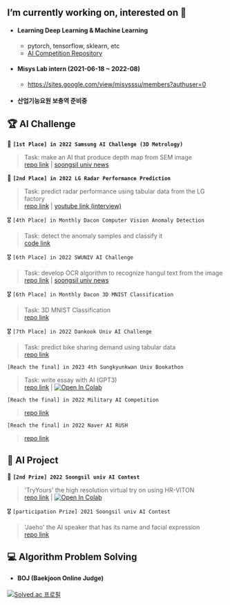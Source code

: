 ## I’m currently working on, interested on 🌱

* #### Learning Deep Learning & Machine Learning
  * pytorch, tensorflow, sklearn, etc
  * [AI Competition Repository](https://github.com/lastdefiance20/ML_Competition)

* #### Misys Lab intern (2021-06-18 ~ 2022-08)
  * https://sites.google.com/view/misysssu/members?authuser=0

* #### 산업기능요원 보충역 준비중

## 🏆 AI Challenge
🥇 **`[1st Place] in 2022 Samsung AI Challenge (3D Metrology)`**
> Task: make an AI that produce depth map from SEM image\
> [repo link](https://github.com/lastdefiance20/2022-Samsung-AI-Challenge-3D-Metrology-1st-place-Solution) | [soongsil univ news](https://scatch.ssu.ac.kr/%eb%89%b4%ec%8a%a4%ec%84%bc%ed%84%b0/%ec%a3%bc%ec%9a%94%eb%89%b4%ec%8a%a4/page/4/?slug=ai%EC%9C%B5%ED%95%A9%ED%95%99%EB%B6%80-%EC%A0%95%EC%9E%AC%EC%9C%A4-%ED%95%99%EC%83%9D-2022-%EC%82%BC%EC%84%B1-ai%EC%B1%8C%EB%A6%B0%EC%A7%80-%EC%B5%9C%EC%9A%B0%EC%88%98%EC%83%81-%EC%88%98%EC%83%81&f&keyword)

🥈 **`[2nd Place] in 2022 LG Radar Performance Prediction`**
> Task: predict radar performance using tabular data from the LG factory\
> [repo link](https://github.com/lastdefiance20/ML_Competition/tree/main/Dacon/Radar%20Performance%20Prediction) | [youtube link (interview)](https://www.youtube.com/watch?v=6CZxrbDIrOI)

🎖️ `[4th Place] in Monthly Dacon Computer Vision Anomaly Detection`
> Task: detect the anomaly samples and classify it\
> [code link](https://dacon.io/competitions/official/235894/codeshare/4946?page=1&dtype=recent)

🎖️ `[6th Place] in 2022 SWUNIV AI Challenge`
> Task: develop OCR algorithm to recognize hangul text from the image\
> [repo link](https://github.com/lastdefiance20/Korean-Sign-OCR) | [soongsil univ news](https://scatch.ssu.ac.kr/%EB%89%B4%EC%8A%A4%EC%84%BC%ED%84%B0/%EC%A3%BC%EC%9A%94%EB%89%B4%EC%8A%A4/page/2/?slug=%EB%B3%B8%EA%B5%90-%ED%95%99%EC%83%9D%EB%93%A4-sw%EC%9D%B8%EC%9E%AC%ED%8E%98%EC%8A%A4%ED%8B%B0%EB%B2%8C-%EC%9A%B0%EC%88%98%EC%9E%91%ED%92%88-%EC%9A%B0%EC%88%98%EC%83%81%C2%B7%EA%B3%B5%EB%8F%99ai)

🎖️ `[6th Place] in Monthly Dacon 3D MNIST Classification`
> Task: 3D MNIST Classification\
> [repo link](https://github.com/lastdefiance20/ML_Competition/tree/main/Dacon/3D%20MNIST%20Classification)

🎖️ `[7th Place] in 2022 Dankook Univ AI Challenge`
> Task: predict bike sharing demand using tabular data\
> [repo link](https://github.com/lastdefiance20/ML_Competition/tree/main/Dacon/Bike%20Sharing%20Demand%20Prediction)

`[Reach the final] in 2023 4th Sungkyunkwan Univ Bookathon`
> Task: write essay with AI (GPT3)\
> [repo link](https://github.com/lastdefiance20/Bookathon2022_Team_Booker2) | [![Open In Colab](https://colab.research.google.com/assets/colab-badge.svg)](https://colab.research.google.com/drive/1q7X_Fw1Bkv8dWkkWdWXHlP0V0UTAVm9e?usp=sharing)


`[Reach the final] in 2022 Military AI Competition`
> [repo link](https://github.com/lastdefiance20/Building_Change_Segmentation)

`[Reach the final] in 2022 Naver AI RUSH`
> [repo link](https://github.com/lastdefiance20/ML_Competition/tree/main/Other/AIRUSH2022)

## 📒 AI Project
🥈 **`[2nd Prize] 2022 Soongsil univ AI Contest`**
> 'TryYours' the high resolution virtual try on using HR-VITON\
> [repo link](https://github.com/lastdefiance20/TryYours-Virtual-Try-On) | [![Open In Colab](https://colab.research.google.com/assets/colab-badge.svg)](https://colab.research.google.com/drive/1fP5Wia4ukTp6WC5FlSa7InW7cOLXCePy?usp=sharing)

🎖️ `[participation Prize] 2021 Soongsil univ AI Contest`
> 'Jaeho' the AI speaker that has its name and facial expression\
> [repo link](https://github.com/lastdefiance20/jaeho)

## 💻 Algorithm Problem Solving

* #### BOJ (Baekjoon Online Judge)
[![Solved.ac 프로필](http://mazassumnida.wtf/api/v2/generate_badge?boj=lastdefiance20)](https://solved.ac/lastdefiance20)
